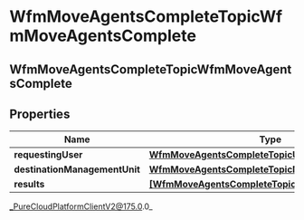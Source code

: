 # WfmMoveAgentsCompleteTopicWfmMoveAgentsComplete

## WfmMoveAgentsCompleteTopicWfmMoveAgentsComplete

## Properties

|Name | Type | Description | Notes|
|------------ | ------------- | ------------- | -------------|
| **requestingUser** | [**WfmMoveAgentsCompleteTopicUserReference**](WfmMoveAgentsCompleteTopicUserReference) |  | [optional] |
| **destinationManagementUnit** | [**WfmMoveAgentsCompleteTopicManagementUnit**](WfmMoveAgentsCompleteTopicManagementUnit) |  | [optional] |
| **results** | [**[WfmMoveAgentsCompleteTopicWfmMoveAgentData]**]([WfmMoveAgentsCompleteTopicWfmMoveAgentData]) |  | [optional] |



_PureCloudPlatformClientV2@175.0.0_
